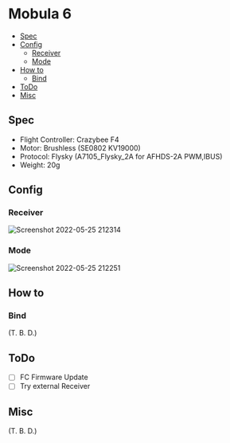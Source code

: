 # Mobula 6

- [Spec](#spec)
- [Config](#config)
  - [Receiver](#receiver)
  - [Mode](#mode)
- [How to](#how-to)
  - [Bind](#bind)
- [ToDo](#todo)
- [Misc](#misc)

## Spec

- Flight Controller: Crazybee F4
- Motor: Brushless (SE0802 KV19000)
- Protocol: Flysky (A7105_Flysky_2A for AFHDS-2A PWM,IBUS)
- Weight: 20g

## Config

### Receiver

![Screenshot 2022-05-25 212314](https://user-images.githubusercontent.com/32637762/170269677-e5089585-dd55-4017-97a4-889de3b17d0b.png)

### Mode

![Screenshot 2022-05-25 212251](https://user-images.githubusercontent.com/32637762/170269601-e4c5f363-bfc3-4695-8550-0e1f6daf7bda.png)

## How to

### Bind

(T. B. D.)

## ToDo

- [ ] FC Firmware Update
- [ ] Try external Receiver

## Misc

(T. B. D.)
